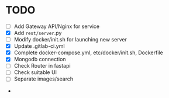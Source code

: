 # TODO

- [ ] Add Gateway API/Nginx for service 
- [X] Add `rest/server`.py
- [ ] Modify docker/init.sh for launching new server
- [X] Update .gitlab-ci.yml
- [X] Complete docker-compose.yml, etc/docker/init.sh, Dockerfile
- [x] Mongodb connection
- [ ] Check Router in fastapi
- [ ] Check suitable UI
- [ ] Separate images/search
- 
